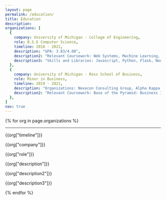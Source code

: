 ```yaml
---
layout: page
permalink: /education/
title: Education
description:
organizations: [
  {
    company: University of Michigan - College of Engineering,
    role: B.S.E Computer Science,
    timeline: 2018 - 2021,
    description: "GPA: 3.83/4.00",
    description2: "Relevant Coursework: Web Systems, Machine Learning, Conversational AI, Data Structures and Algorithms, Computer Organization",
    description3: "Skills and Libraries: Javascript, Python, Flask, Node.js, Java, C, C++, Swift, MATLAB, HTML, CSS, PyTorch, Keras, Tensorflow, Spark"
  },
  {
    company: University of Michigan - Ross School of Business,
    role: Minor in Business,
    timeline: 2019 - 2021,
    description: "Organizations: Nexecon Consulting Group, Alpha Kappa Psi Business Fraternity",
    description2: "Relevant Coursework: Base of the Pyramid: Business Innovation and Social Impact, Marketing, Finance, Accounting"
  },
]
nav: true
---
```


<div class="experiences">

  {% for org in page.organizations %}
    <hr>
    <div class="expContainer">
      <div class="timeline">
        <p class="time">{{org["timeline"]}}</p>
      </div>
      <div class="expInfo">
        <p class="company">{{org["company"]}}</p>
        <p class="role">{{org["role"]}}</p>
        <p class="description">{{org["description"]}}</p>
        <p class="description">{{org["description2"]}}</p>
        <p class="description">{{org["description3"]}}</p>
      </div>
    </div>
  {% endfor %}

</div>
